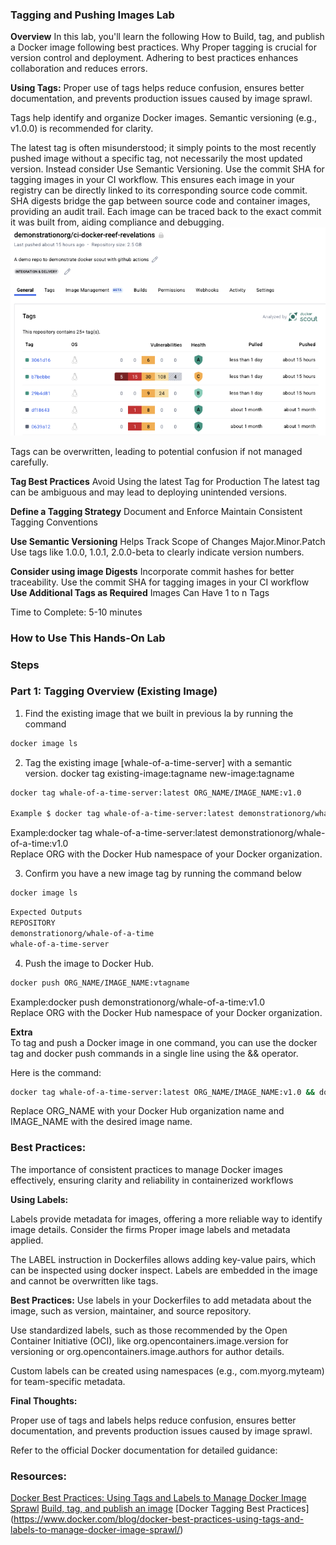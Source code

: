 ### Tagging and Pushing Images Lab

**Overview**
In this lab, you'll learn the following
How to Build, tag, and publish a Docker image following best practices.
Why Proper tagging is crucial for version control and deployment.
Adhering to best practices enhances collaboration and reduces errors.

**Using Tags:**
Proper use of tags helps reduce confusion, ensures better documentation, and prevents production issues caused by image sprawl.</br>

Tags help identify and organize Docker images. Semantic versioning (e.g., v1.0.0) is recommended for clarity.</br>

The latest tag is often misunderstood; it simply points to the most recently pushed image without a specific tag, not necessarily the most updated version. Instead consider Use Semantic Versioning. Use the commit SHA for tagging images in your CI workflow. This ensures each image in your registry can be directly linked to its corresponding source code commit.  SHA digests bridge the gap between source code and container images, providing an audit trail. Each image can be traced back to the exact commit it was built from, aiding compliance and debugging.
</br>
![Precise commit SHA](https://github.com/artofthepossible/whale-of-a-time/blob/main/labs/images/image-sha-digest.png)

Tags can be overwritten, leading to potential confusion if not managed carefully.</br>

**Tag Best Practices**
Avoid Using the latest Tag for Production
The latest tag can be ambiguous and may lead to deploying unintended versions.

**Define a Tagging Strategy**
Document and Enforce
Maintain Consistent Tagging Conventions

**Use Semantic Versioning**
Helps Track Scope of Changes
Major.Minor.Patch
Use tags like 1.0.0, 1.0.1, 2.0.0-beta to clearly indicate version numbers.

**Consider using image Digests**
Incorporate commit hashes for better traceability.
Use the commit SHA for tagging images in your CI workflow
**Use Additional Tags as Required**
Images Can Have 1 to n Tags


Time to Complete: 5-10 minutes

### How to Use This Hands-On Lab

### Steps

### Part 1: Tagging Overview (Existing Image)

1. Find the existing image that we built in previous la by running the command 
```sh
docker image ls
```

2. Tag the existing image [whale-of-a-time-server] with a semantic version.
docker tag existing-image:tagname new-image:tagname

```sh
docker tag whale-of-a-time-server:latest ORG_NAME/IMAGE_NAME:v1.0

Example $ docker tag whale-of-a-time-server:latest demonstrationorg/whale-of-a-time:v1.0
```
Example:docker tag whale-of-a-time-server:latest demonstrationorg/whale-of-a-time:v1.0</br>
Replace ORG with the Docker Hub namespace of your Docker organization.</br>

3. Confirm you have a new image tag by running the command below
```sh
docker image ls
```

```sh
Expected Outputs
REPOSITORY                                                             TAG                                                                           IMAGE ID       CREATED             SIZE
demonstrationorg/whale-of-a-time                                       v1.0                                                                          72ea28c44fca   About an hour ago   433MB
whale-of-a-time-server                                                 latest                                                                        72ea28c44fca   About an hour ago   433MB
```

4. Push the image to Docker Hub.
```sh
docker push ORG_NAME/IMAGE_NAME:vtagname
```
Example:docker push demonstrationorg/whale-of-a-time:v1.0</br>
Replace ORG with the Docker Hub namespace of your Docker organization.</br>

**Extra**</br>
To tag and push a Docker image in one command, you can use the docker tag and docker push commands in a single line using the && operator. </br>

Here is the command:</br>
```sh
docker tag whale-of-a-time-server:latest ORG_NAME/IMAGE_NAME:v1.0 && docker push ORG_NAME/IMAGE_NAME:v1.0
```
Replace ORG_NAME with your Docker Hub organization name and IMAGE_NAME with the desired image name.</br>

### Best Practices:
The importance of consistent practices to manage Docker images effectively, ensuring clarity and reliability in containerized workflows




**Using Labels:**

Labels provide metadata for images, offering a more reliable way to identify image details.  Consider the firms Proper image labels and metadata applied.  

The LABEL instruction in Dockerfiles allows adding key-value pairs, which can be inspected using docker inspect.
Labels are embedded in the image and cannot be overwritten like tags.

**Best Practices:**
Use labels in your Dockerfiles to add metadata about the image, such as version, maintainer, and source repository.

Use standardized labels, such as those recommended by the Open Container Initiative (OCI), like org.opencontainers.image.version for versioning or org.opencontainers.image.authors for author details.

Custom labels can be created using namespaces (e.g., com.myorg.myteam) for team-specific metadata.

**Final Thoughts:**

Proper use of tags and labels helps reduce confusion, ensures better documentation, and prevents production issues caused by image sprawl.

Refer to the official Docker documentation for detailed guidance:

### Resources:
[Docker Best Practices: Using Tags and Labels to Manage Docker Image Sprawl](https://www.docker.com/blog/docker-best-practices-using-tags-and-labels-to-manage-docker-image-sprawl/)
[Build, tag, and publish an image](https://docs.docker.com/get-started/docker-concepts/building-images/build-tag-and-publish-an-image/)
[Docker Tagging Best Practices] (https://www.docker.com/blog/docker-best-practices-using-tags-and-labels-to-manage-docker-image-sprawl/)